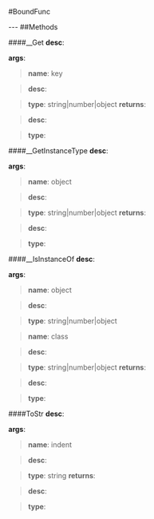 #BoundFunc
<figure markdown="1">

</figure>
---
##Methods

####__Get
**desc**: 

**args**:

> **name**: key

> **desc**: 

> **type**: string|number|object
**returns**:

> **desc**: 

> **type**: 

####__GetInstanceType
**desc**: 

**args**:

> **name**: object

> **desc**: 

> **type**: string|number|object
**returns**:

> **desc**: 

> **type**: 

####__IsInstanceOf
**desc**: 

**args**:

> **name**: object

> **desc**: 

> **type**: string|number|object

> **name**: class

> **desc**: 

> **type**: string|number|object
**returns**:

> **desc**: 

> **type**: 

####ToStr
**desc**: 

**args**:

> **name**: indent

> **desc**: 

> **type**: string
**returns**:

> **desc**: 

> **type**: 

